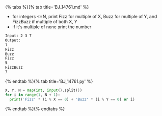 {% tabs %}{% tab title='BJ_14761.md' %}

* for integers <=N, print Fizz for multiple of X, Buzz for multiple of Y, and FizzBuzz if multiple of both X, Y
* If it's multiple of none print the number

```txt
Input: 2 3 7
Output:
1
Fizz
Buzz
Fizz
5
FizzBuzz
7
```

{% endtab %}{% tab title='BJ_14761.py' %}

```py
X, Y, N = map(int, input().split())
for i in range(1, N + 1):
  print('Fizz' * (i % X == 0) + 'Buzz' * (i % Y == 0) or i)
```

{% endtab %}{% endtabs %}
